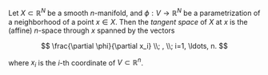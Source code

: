Let $X \subset \mathbb{R}^N$ be a smooth $n$-manifold, and $\phi: V \to \mathbb{R}^N$ be a parametrization of a neighborhood of a point $x \in X$. Then the *tangent space* of $X$ at $x$ is the (affine) $n$-space through $x$ spanned by the vectors

$$
\frac{\partial \phi}{\partial x_i} \\; , \\; i=1, \ldots, n.
$$

where $x_i$ is the $i$-th coordinate of $V \subset \mathbb{R}^n$.
